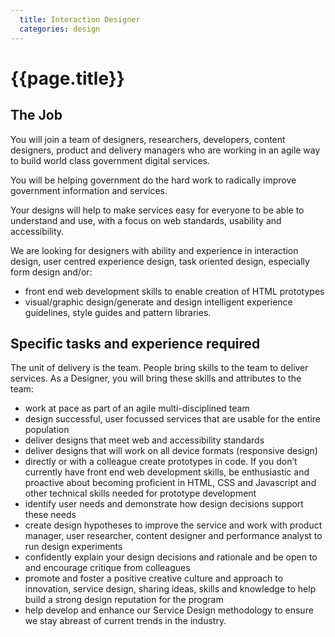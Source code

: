 ```yaml
---
  title: Interaction Designer
  categories: design
---
```


# {{page.title}}

## The Job

You will join a team of designers, researchers, developers, content designers, product and delivery managers who are working in an agile way to build world class government digital services.

You will be helping government do the hard work to radically improve government information and services.

Your designs will help to make services easy for everyone to be able to understand and use, with a focus on web standards, usability and accessibility.

We are looking for designers with ability and experience in interaction design, user centred experience design, task oriented design, especially form design and/or:
  - front end web development skills to enable creation of HTML prototypes
  - visual/graphic design/generate and design intelligent experience guidelines, style guides and pattern libraries.

## Specific tasks and experience required

The unit of delivery is the team. People bring skills to the team to deliver services. As a Designer, you will bring these skills and attributes to the team:

- work at pace as part of an agile multi-disciplined team
- design successful, user focussed services that are usable for the entire population
- deliver designs that meet web and accessibility standards
- deliver designs that will work on all device formats (responsive design)
- directly or with a colleague create prototypes in code. If you don’t currently have front end web development skills, be enthusiastic and proactive about becoming proficient in HTML, CSS and Javascript and other technical skills needed for prototype development
- identify user needs and demonstrate how design decisions support these needs
- create design hypotheses to improve the service and work with product manager, user researcher, content designer and performance analyst to run design experiments
- confidently explain your design decisions and rationale and be open to and encourage critique from colleagues
- promote and foster a positive creative culture and approach to innovation, service design, sharing ideas, skills and knowledge to help build a strong design reputation for the program
- help develop and enhance our Service Design methodology to ensure we stay abreast of current trends in the industry.
